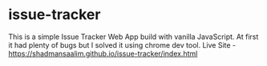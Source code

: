 # issue-tracker
This is a simple Issue Tracker Web App build with vanilla JavaScript. At first it had plenty of bugs but I solved it using chrome dev tool.
Live Site - https://shadmansaalim.github.io/issue-tracker/index.html
